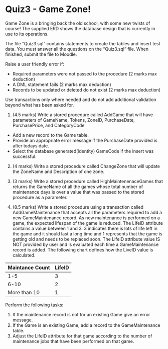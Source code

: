 # Quiz3 - Game Zone!

Game Zone is a bringing back the old school, with some new twists of course! The supplied ERD shows the database design that is currently in use to its operations.

The file “Quiz3.sql” contains statements to create the tables and insert test data. You must answer all the questions on the “Quiz3.sql” file. When finished, submit the file to Moodle.

Raise a user friendly error if:
- Required parameters were not passed to the procedure (2 marks max deduction)
- A DML statement fails (2 marks max deduction)
- Records to be updated or deleted do not exist (2 marks max deduction)

Use transactions only where needed and do not add additional validation beyond what has been asked for. 

1. (4.5 marks) Write a stored procedure called AddGame that will have parameters of 
GameName, Tokens, ZoneID, PurchaseDate, PurchasePrice, and CategoryCode 
- Add a new record to the Game table.
- Provide an appropriate error message if the PurchaseDate provided is after todays date. 
- Select the database generated(identity) GameCode if the insert was successful. 

2. (4 marks) Write a stored procedure called ChangeZone that will update the ZoneName and Description of one zone. 

3. (3 marks) Write a stored procedure called HighMaintenenaceGames that returns the GameName of all the games whose total number of maintenance days is over a value that was passed to the stored procedure as a parameter. 

4. (8.5 marks) Write a stored procedure using a transaction called AddGameMaintenance that accepts all the parameters required to add a new GameMaintenance record. As new maintenance is performed on a game, the expected lifespan of the game is reduced. The LIfeID attribute contains a value between 1 and 3. 3 indicates there is lots of life left in the game and it should last a long time and 1 represents that the game is getting old and needs to be replaced soon. The LifeID attribute value IS NOT provided by user and is evaluated each time a GameMaintenance record is added. The following chart defines how the LiveID value is calculated.

| Maintance Count	| LifeID |
| ---               | ---    |
| 1-5	            |  3     |
| 6-10	            |  2     |
| More than 10	    |  1     |

Perform the following tasks:
1. If the maintenance record is not for an existing Game give an error message.
2. If the Game is an existing Game, add a record to the GameMaintenance table.
3. Adjust the LifeID attribute for that game according to the number of maintenance jobs that have been performed on that game.



